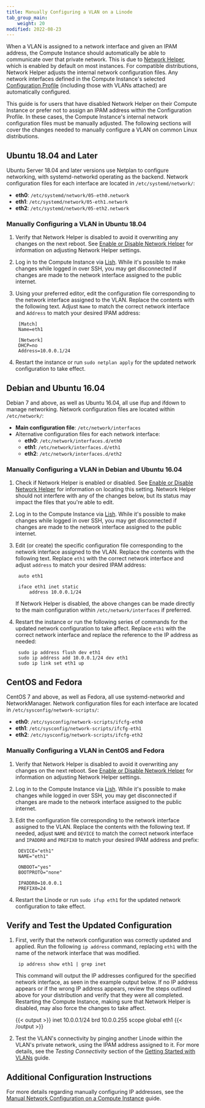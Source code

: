 ```yaml
---
title: Manually Configuring a VLAN on a Linode
tab_group_main:
    weight: 20
modified: 2022-08-23
---
```


When a VLAN is assigned to a network interface and given an IPAM address, the Compute Instance should automatically be able to communicate over that private network. This is due to [Network Helper](/docs/guides/network-helper/), which is enabled by default on most instances. For compatible distributions, Network Helper adjusts the internal network configuration files. Any network interfaces defined in the Compute Instance's selected [Configuration Profile](/docs/guides/linode-configuration-profiles/) (including those with VLANs attached) are automatically configured.

This guide is for users that have disabled Network Helper on their Compute Instance or prefer not to assign an IPAM address within the Configuration Profile. In these cases, the Compute Instance's internal network configuration files must be manually adjusted. The following sections will cover the changes needed to manually configure a VLAN on common Linux distributions.

## Ubuntu 18.04 and Later

Ubuntu Server 18.04 and later versions use Netplan to configure networking, with systemd-networkd operating as the backend. Network configuration files for each interface are located in `/etc/systemd/network/`:

- **eth0**: `/etc/systemd/network/05-eth0.network`
- **eth1**: `/etc/systemd/network/05-eth1.network`
- **eth2**: `/etc/systemd/network/05-eth2.network`

### Manually Configuring a VLAN in Ubuntu 18.04

1. Verify that Network Helper is disabled to avoid it overwriting any changes on the next reboot. See [Enable or Disable Network Helper](/docs/guides/network-helper/#enable-or-disable-network-helper) for information on adjusting Network Helper settings.

1. Log in to the Compute Instance via [Lish](/docs/guides/using-the-lish-console/). While it's possible to make changes while logged in over SSH, you may get disconnected if changes are made to the network interface assigned to the public internet.

1. Using your preferred editor, edit the configuration file corresponding to the network interface assigned to the VLAN. Replace the contents with the following text. Adjust `Name` to match the correct network interface and `Address` to match your desired IPAM address:

        [Match]
        Name=eth1

        [Network]
        DHCP=no
        Address=10.0.0.1/24

1. Restart the instance or run `sudo netplan apply` for the updated network configuration to take effect.

## Debian and Ubuntu 16.04

Debian 7 and above, as well as Ubuntu 16.04, all use ifup and ifdown to manage networking. Network configuration files are located within `/etc/network/`:

- **Main configuration file**: `/etc/network/interfaces`
- Alternative configuration files for each network interface:
    - **eth0**: `/etc/network/interfaces.d/eth0`
    - **eth1**: `/etc/network/interfaces.d/eth1`
    - **eth2**: `/etc/network/interfaces.d/eth2`

### Manually Configuring a VLAN in Debian and Ubuntu 16.04

1. Check if Network Helper is enabled or disabled. See [Enable or Disable Network Helper](/docs/guides/network-helper/#enable-or-disable-network-helper) for information on locating this setting. Network Helper should not interfere with any of the changes below, but its status may impact the files that you're able to edit.

1. Log in to the Compute Instance via [Lish](/docs/guides/using-the-lish-console/). While it's possible to make changes while logged in over SSH, you may get disconnected if changes are made to the network interface assigned to the public internet.

1. Edit (or create) the specific configuration file corresponding to the network interface assigned to the VLAN. Replace the contents with the following text. Replace `eth1` with the correct network interface and adjust `address` to match your desired IPAM address:

        auto eth1

        iface eth1 inet static
            address 10.0.0.1/24

    If Network Helper is disabled, the above changes can be made directly to the main configuration within `/etc/network/interfaces` if preferred.

1. Restart the instance or run the following series of commands for the updated network configuration to take affect. Replace `eth1` with the correct network interface and replace the reference to the IP address as needed:

        sudo ip address flush dev eth1
        sudo ip address add 10.0.0.1/24 dev eth1
        sudo ip link set eth1 up

## CentOS and Fedora

CentOS 7 and above, as well as Fedora, all use systemd-networkd and NetworkManager. Network configuration files for each interface are located in `/etc/sysconfig/network-scripts/`:

- **eth0**: `/etc/sysconfig/network-scripts/ifcfg-eth0`
- **eth1**: `/etc/sysconfig/network-scripts/ifcfg-eth1`
- **eth2**: `/etc/sysconfig/network-scripts/ifcfg-eth2`

### Manually Configuring a VLAN in CentOS and Fedora

1. Verify that Network Helper is disabled to avoid it overwriting any changes on the next reboot. See [Enable or Disable Network Helper](/docs/guides/network-helper/#enable-or-disable-network-helper) for information on adjusting Network Helper settings.

1. Log in to the Compute Instance via [Lish](/docs/guides/using-the-lish-console/). While it's possible to make changes while logged in over SSH, you may get disconnected if changes are made to the network interface assigned to the public internet.

1. Edit the configuration file corresponding to the network interface assigned to the VLAN. Replace the contents with the following text. If needed, adjust `NAME` and `DEVICE` to match the correct network interface and `IPADDR0` and `PREFIX0` to match your desired IPAM address and prefix:

        DEVICE="eth1"
        NAME="eth1"

        ONBOOT="yes"
        BOOTPROTO="none"

        IPADDR0=10.0.0.1
        PREFIX0=24

1. Restart the Linode or run `sudo ifup eth1` for the updated network configuration to take effect.

## Verify and Test the Updated Configuration

1. First, verify that the network configuration was correctly updated and applied. Run the following `ip address` command, replacing `eth1` with the name of the network interface that was modified.

        ip address show eth1 | grep inet

    This command will output the IP addresses configured for the specified network interface, as seen in the example output below. If no IP address appears or if the wrong IP address appears, review the steps outlined above for your distribution and verify that they were all completed. Restarting the Compute Instance, making sure that Network Helper is disabled, may also force the changes to take affect.

    {{< output >}}
inet 10.0.0.1/24 brd 10.0.0.255 scope global eth1
    {{< /output >}}

2. Test the VLAN's connectivity by pinging another Linode within the VLAN's private network, using the IPAM address assigned to it. For more details, see the *Testing Connectivity* section of the [Getting Started with VLANs](/docs/guides/getting-started-with-vlans/#testing-connectivity) guide.

## Additional Configuration Instructions

For more details regarding manually configuring IP addresses, see the [Manual Network Configuration on a Compute Instance](/docs/guides/manual-network-configuration/) guide.